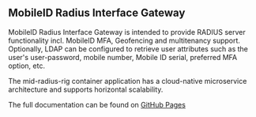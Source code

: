 ## MobileID Radius Interface Gateway
MobileID Radius Interface Gateway is intended to provide RADIUS server functionality incl. MobileID MFA, Geofencing and multitenancy support. Optionally, LDAP can be configured to retrieve user attributes such as the user's user-password, mobile number, Mobile ID serial, preferred MFA option, etc.

The mid-radius-rig container application has a cloud-native microservice architecture and supports horizontal scalability.

The full documentation can be found on [GitHub Pages](https://mid-radius-rig.mobileid.ch)
